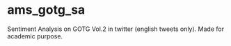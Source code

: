 # ams_gotg_sa
Sentiment Analysis on GOTG Vol.2 in twitter (english tweets only). Made for academic purpose.
